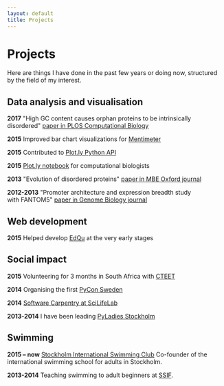 ```yaml
---
layout: default
title: Projects
---
```



# Projects


Here are things I have done in the past few years or doing now, structured by the field of my interest.


## Data analysis and visualisation

**2017** "High GC content causes orphan proteins to be intrinsically disordered" [paper in PLOS Computational Biology](http://journals.plos.org/ploscompbiol/article?id=10.1371/journal.pcbi.1005375)

**2015** Improved bar chart visualizations for [Mentimeter](https://www.mentimeter.com/)

**2015** Contributed to [Plot.ly Python API](https://github.com/plotly/python-api/pull/274)

**2015** [Plot.ly notebook](https://plot.ly/ipython-notebooks/bioinformatics/) for computational biologists

**2013** "Evolution of disordered proteins" [paper in MBE Oxford journal](http://mbe.oxfordjournals.org/content/30/12/2645.short)

**2012-2013** "Promoter architecture and expression breadth study with FANTOM5" [paper in Genome Biology journal](https://genomebiology.biomedcentral.com/articles/10.1186/s13059-014-0413-3#)


## Web development

**2015** Helped develop [EdQu](https://www.edqu.se/) at the very early stages


## Social impact

**2015** Volunteering for 3 months in South Africa with [CTEET](http://cteet.co.za/)

**2014** Organising the first [PyCon Sweden](http://merenlin.com/2014/05/first-pycon-sweden/)

**2014** [Software Carpentry at SciLifeLab](http://merenlin.com/2014/06/software-carpentry-scilifelab/)

**2013-2014** I have been leading [PyLadies Stockholm](http://merenlin.com/2013/06/pyladies-now-in-stockholm/)


## Swimming

**2015 – now** [Stockholm International Swimming Club](http://www.stockholmswimmingclub.se/) Co-founder of the international swimming school for adults
in Stockholm.

**2013-2014** Teaching swimming to adult beginners at [SSIF](http://www.stockholmsstudentersif.se/).


